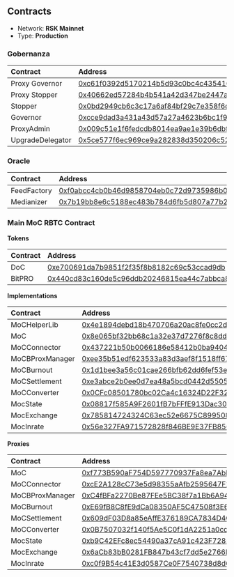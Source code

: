 ## Contracts

* Network: **RSK Mainnet**
* Type: **Production**

### Gobernanza

|  Contract  |  Address |  
|:---|:---|
|  Proxy Governor  | [0xc61f0392d5170214b5d93c0bc4c4354163abc1f7](https://explorer.rsk.co/address/0xc61f0392d5170214b5d93c0bc4c4354163abc1f7?__ctab=Code) |
|  Proxy Stopper  | [0x40662ed57284b4b541a42d347be2447abd1b119d](https://explorer.rsk.co/address/0x40662ed57284b4b541a42d347be2447abd1b119d?__ctab=Code) |
|  Stopper  | [0x0bd2949cb6c3c17a6af84bf29c7e358f6ddcd5fc](https://explorer.rsk.co/address/0x0bd2949cb6c3c17a6af84bf29c7e358f6ddcd5fc?__ctab=Code) |
|  Governor  | [0xcce9dad3a431a43d57a27a4623b6bc1f97e530fe](https://explorer.rsk.co/address/0xcce9dad3a431a43d57a27a4623b6bc1f97e530fe?__ctab=Code) |
|  ProxyAdmin  | [0x009c51e1f6fedcdb8014ea9ae1e39b6dbf2ac0ec](https://explorer.rsk.co/address/0x009c51e1f6fedcdb8014ea9ae1e39b6dbf2ac0ec?__ctab=Code) |
|  UpgradeDelegator  | [0x5ce577f6ec969ce9a282838d350206c52a6f338c](https://explorer.rsk.co/address/0x5ce577f6ec969ce9a282838d350206c52a6f338c?__ctab=Code) |

### Oracle

|  Contract  |  Address |  
|:---|:---|
|  FeedFactory  | [0xf0abcc4cb0b46d9858704eb0c72d9735986b09cf](https://blockscout.com/rsk/mainnet/address/0xf0abcc4cb0b46d9858704eb0c72d9735986b09cf/contracts) |
|  Medianizer  | [0x7b19bb8e6c5188ec483b784d6fb5d807a77b21bf](https://blockscout.com/rsk/mainnet/address/0x7b19bb8e6c5188ec483b784d6fb5d807a77b21bf/contracts) |

### Main MoC RBTC Contract

**Tokens**

|  Contract  |  Address |  
|:---|:---|
|  DoC  | [0xe700691da7b9851f2f35f8b8182c69c53ccad9db](https://explorer.rsk.co/address/0xe700691da7b9851f2f35f8b8182c69c53ccad9db?__ctab=general) |
|  BitPRO  | [0x440cd83c160de5c96ddb20246815ea44c7abbca8](https://explorer.rsk.co/address/0x440cd83c160de5c96ddb20246815ea44c7abbca8) |

**Implementations**

|  Contract  |  Address |  
|:---|:---|
|  MoCHelperLib  | [0x4e1894debd18b470706a20ac8fe0cc2d9e904218](https://blockscout.com/rsk/mainnet/address/0x4e1894debd18b470706a20ac8fe0cc2d9e904218/transactions) |
|  MoC  | [0x8e065bf32bb68c1a32e37d7276f8c8dd5545e029](https://explorer.rsk.co/address/0x8e065bf32bb68c1a32e37d7276f8c8dd5545e029?__ctab=general) |
|  MoCConnector  | [0x437221b50b0066186e58412b0ba940441a7b7df5](https://explorer.rsk.co/address/0x437221b50b0066186e58412b0ba940441a7b7df5?__ctab=general) |
|  MoCBProxManager  | [0xee35b51edf623533a83d3aef8f1518ff67da4e89](https://explorer.rsk.co/address/0xee35b51edf623533a83d3aef8f1518ff67da4e89) |
|  MoCBurnout  | [0x1d1bee3a56c01cae266bfb62dd6fef53e3f5e508](https://explorer.rsk.co/address/0x1d1bee3a56c01cae266bfb62dd6fef53e3f5e508?__ctab=general) |
|  MoCSettlement  | [0xe3abce2b0ee0d7ea48a5bcd0442d5505ae5b6334](https://explorer.rsk.co/address/0xe3abce2b0ee0d7ea48a5bcd0442d5505ae5b6334?__ctab=general) |
|  MoCConverter  | [0x0CFc08501780bc02Ca4c16324D22F32511B309a9](https://blockscout.com/rsk/mainnet/address/0x0CFc08501780bc02Ca4c16324D22F32511B309a9/contracts) |
|  MocState  | [0x08817f585A9F2601fB7bFFfE913Dac305Aaf2dDd](https://blockscout.com/rsk/mainnet/address/0x08817f585a9f2601fb7bfffe913dac305aaf2ddd/transactions) |
|  MocExchange  | [0x785814724324C63ec52e6675C899508E74850046](https://blockscout.com/rsk/mainnet/address/0x785814724324C63ec52e6675C899508E74850046/contracts) |
|  MocInrate  | [0x56e327FA971572828f846BE9E37FB850e5852822](https://blockscout.com/rsk/mainnet/address/0x56e327fa971572828f846be9e37fb850e5852822/contracts) |


**Proxies**

|  Contract  |  Address |  
|:---|:---|
|  MoC  | [0xf773B590aF754D597770937Fa8ea7AbDf2668370](https://explorer.rsk.co/address/0xf773B590aF754D597770937Fa8ea7AbDf2668370) |
|  MoCConnector  | [0xcE2A128cC73e5d98355aAfb2595647F2D3171Faa](https://explorer.rsk.co/address/0xcE2A128cC73e5d98355aAfb2595647F2D3171Faa?__ctab=general) |
|  MoCBProxManager  | [0xC4fBFa2270Be87FEe5BC38f7a1Bb6A9415103b6c](https://explorer.rsk.co/address/0xC4fBFa2270Be87FEe5BC38f7a1Bb6A9415103b6c?__ctab=general) |
|  MoCBurnout  | [0xE69fB8C8fE9dCa08350AF5C47508f3E688D0CDd1](https://explorer.rsk.co/address/0xE69fB8C8fE9dCa08350AF5C47508f3E688D0CDd1?__ctab=general) |
|  MoCSettlement  | [0x609dF03D8a85eAffE376189CA7834D4C35e32F22](https://explorer.rsk.co/address/0x609dF03D8a85eAffE376189CA7834D4C35e32F22?__ctab=general) |
|  MoCConverter  | [0x0B7507032f140f5Ae5C0f1dA2251a0cd82c82296](https://explorer.rsk.co/address/0x0B7507032f140f5Ae5C0f1dA2251a0cd82c82296?__ctab=general) |
|  MocState  | [0xb9C42EFc8ec54490a37cA91c423F7285Fa01e257](https://explorer.rsk.co/address/0xb9C42EFc8ec54490a37cA91c423F7285Fa01e257) |
|  MocExchange  | [0x6aCb83bB0281FB847b43cf7dd5e2766BFDF49038](https://explorer.rsk.co/address/0x6aCb83bB0281FB847b43cf7dd5e2766BFDF49038) |
|  MocInrate  | [0xc0f9B54c41E3d0587Ce0F7540738d8d649b0A3F3](https://explorer.rsk.co/address/0xc0f9B54c41E3d0587Ce0F7540738d8d649b0A3F3) |

